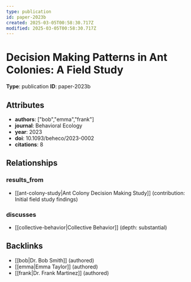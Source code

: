 ```yaml
---
type: publication
id: paper-2023b
created: 2025-03-05T00:58:30.717Z
modified: 2025-03-05T00:58:30.717Z
---
```


# Decision Making Patterns in Ant Colonies: A Field Study

**Type**: publication
**ID**: paper-2023b

## Attributes

- **authors**: ["bob","emma","frank"]
- **journal**: Behavioral Ecology
- **year**: 2023
- **doi**: 10.1093/beheco/2023-0002
- **citations**: 8

## Relationships

### results_from

- [[ant-colony-study|Ant Colony Decision Making Study]] (contribution: Initial field study findings)

### discusses

- [[collective-behavior|Collective Behavior]] (depth: substantial)

## Backlinks

- [[bob|Dr. Bob Smith]] (authored)
- [[emma|Emma Taylor]] (authored)
- [[frank|Dr. Frank Martinez]] (authored)

